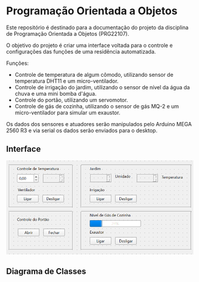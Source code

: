 # Programação Orientada a Objetos

Este repositório é destinado para a documentação do projeto da disciplina de Programação Orientada a Objetos (PRG22107).

O objetivo do projeto é criar uma interface voltada para o controle e configurações das funções de uma residência automatizada.

Funções:

- Controle de temperatura de algum cômodo, utilizando sensor de temperatura DHT11 e um micro-ventilador.
- Controle de irrigação do jardim, utilizando o sensor de nível da água da chuva e uma mini bomba d'água.
- Controle do portão, utilizando um servomotor.
- Controle de gás de cozinha, utilizando o sensor de gás MQ-2 e um micro-ventilador para simular um exaustor.

Os dados dos sensores e atuadores serão manipulados pelo Arduino MEGA 2560 R3 e via serial os dados serão enviados para o desktop.

## Interface 


![](./figuras/interface.png)

## Diagrama de Classes 
